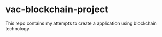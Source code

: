 # vac-blockchain-project
This repo contains my attempts to create a application using blockchain technology
